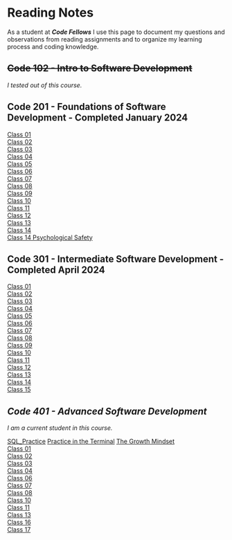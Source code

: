 # Reading Notes

As a student at ***Code Fellows*** I use this page to document my questions and observations from reading assignments and to organize my learning process and coding knowledge.

## ~~Code 102 - Intro to Software Development~~
_I tested out of this course._
## Code 201 - Foundations of Software Development - Completed January 2024
[Class 01](https://bgmcmullen.github.io/reading-notes/201/class-01)\
[Class 02](https://bgmcmullen.github.io/reading-notes/201/class-02)\
[Class 03](https://bgmcmullen.github.io/reading-notes/201/class-03)\
[Class 04](https://bgmcmullen.github.io/reading-notes/201/class-04)\
[Class 05](https://bgmcmullen.github.io/reading-notes/201/class-05)\
[Class 06](https://bgmcmullen.github.io/reading-notes/201/class-06)\
[Class 07](https://bgmcmullen.github.io/reading-notes/201/class-07)\
[Class 08](https://bgmcmullen.github.io/reading-notes/201/class-08)\
[Class 09](https://bgmcmullen.github.io/reading-notes/201/class-09)\
[Class 10](https://bgmcmullen.github.io/reading-notes/201/class-10)\
[Class 11](https://bgmcmullen.github.io/reading-notes/201/class-11)\
[Class 12](https://bgmcmullen.github.io/reading-notes/201/class-12)\
[Class 13](https://bgmcmullen.github.io/reading-notes/201/class-13)\
[Class 14](https://bgmcmullen.github.io/reading-notes/201/class-14)\
[Class 14 Psychological Safety](https://bgmcmullen.github.io/201/reading-notes/class-14-Psychological-Safety)

## Code 301 - Intermediate Software Development - Completed April 2024

[Class 01](https://bgmcmullen.github.io/reading-notes/301/class-01)\
[Class 02](https://bgmcmullen.github.io/reading-notes/301/class-02)\
[Class 03](https://bgmcmullen.github.io/reading-notes/301/class-03)\
[Class 04](https://bgmcmullen.github.io/reading-notes/301/class-04)\
[Class 05](https://bgmcmullen.github.io/reading-notes/301/class-05)\
[Class 06](https://bgmcmullen.github.io/reading-notes/301/class-06)\
[Class 07](https://bgmcmullen.github.io/reading-notes/301/class-07)\
[Class 08](https://bgmcmullen.github.io/reading-notes/301/class-08)\
[Class 09](https://bgmcmullen.github.io/reading-notes/301/class-09)\
[Class 10](https://bgmcmullen.github.io/reading-notes/301/class-10)\
[Class 11](https://bgmcmullen.github.io/reading-notes/301/class-11)\
[Class 12](https://bgmcmullen.github.io/reading-notes/301/class-12)\
[Class 13](https://bgmcmullen.github.io/reading-notes/301/class-13)\
[Class 14](https://bgmcmullen.github.io/reading-notes/301/class-14)\
[Class 15](https://bgmcmullen.github.io/reading-notes/301/class-15)
## *Code 401 - Advanced Software Development*
_I am a current student in this course._

[SQL_Practice](https://bgmcmullen.github.io/reading-notes/401/SQL_Practice)
[Practice in the Terminal](https://bgmcmullen.github.io/reading-notes/401/Practice_in_the_Terminal.md)
[The Growth Mindset](https://bgmcmullen.github.io/reading-notes/401/The_Growth_Mindset.md)\
[Class 01](https://bgmcmullen.github.io/reading-notes/401/class-01)\
[Class 02](https://bgmcmullen.github.io/reading-notes/401/class-02)\
[Class 03](https://bgmcmullen.github.io/reading-notes/401/class-03)\
[Class 04](https://bgmcmullen.github.io/reading-notes/401/class-04)\
[Class 06](https://bgmcmullen.github.io/reading-notes/401/class-06)\
[Class 07](https://bgmcmullen.github.io/reading-notes/401/class-07)\
[Class 08](https://bgmcmullen.github.io/reading-notes/401/class-08)\
[Class 10](https://bgmcmullen.github.io/reading-notes/401/class-10)\
[Class 11](https://bgmcmullen.github.io/reading-notes/401/class-11)\
[Class 13](https://bgmcmullen.github.io/reading-notes/401/class-13)\
[Class 16](https://bgmcmullen.github.io/reading-notes/401/class-16)\
[Class 17](https://bgmcmullen.github.io/reading-notes/401/class-17)
